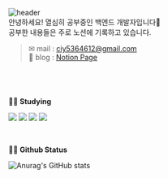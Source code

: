 ![header](https://capsule-render.vercel.app/api?type=waving&color=DFECFF&height=100&section=header&text=CINY's%20GitHub&fontAlign=16&fontSize=40&fontColor=404040)
<br>
안녕하세요! 열심히 공부중인 백엔드 개발자입니다💪 <br>
공부한 내용들은 주로 노션에 기록하고 있습니다.

> ✉ mail : ciy5364612@gmail.com <br>
> 📌 blog : <a href="https://just-coding-study.notion.site/34770e045ecb47afac2f05ab7ff95bc2"> Notion Page </a> <br>

# 

<br>

🏃‍♀️ **Studying**<br>

<img src="https://img.shields.io/badge/JAVA-red?style=flat&logoColor=#6DB33F"/> <img src="https://img.shields.io/badge/Springboot-6DB33F?style=flat-squre&logo=spring boot&logoColor=white"/> <img src="https://img.shields.io/badge/MySQL-4479A1?style=flat-squre&logo=MySQL&logoColor=white"/> <img src="https://img.shields.io/badge/AWS-232F3E?style=flat-squre&logo=amazon aws&logoColor=white"/> 


<br>

🏃‍♀️ **Github Status** <br>

![Anurag's GitHub stats](https://github-readme-stats.vercel.app/api?username=CINY4612&theme=swift&show_icons=true)
